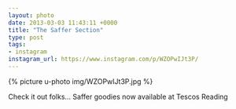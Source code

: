 ```yaml
---
layout: photo
date: 2013-03-03 11:43:11 +0000
title: "The Saffer Section"
type: post
tags:
- instagram
instagram_url: https://www.instagram.com/p/WZOPwIJt3P/
---
```


{% picture u-photo img/WZOPwIJt3P.jpg %}

Check it out folks... Saffer goodies now available at Tescos Reading
